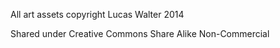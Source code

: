 All art assets copyright Lucas Walter 2014

Shared under Creative Commons Share Alike Non-Commercial
